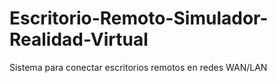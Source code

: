 # Escritorio-Remoto-Simulador-Realidad-Virtual
Sistema para conectar escritorios remotos en redes WAN/LAN
